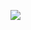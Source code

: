 
[![](https://user-images.githubusercontent.com/53647573/86040280-61957400-ba61-11ea-9665-cc706f614155.png)](https://youtu.be/oIIuMoWns4w)
<!--
**RankJay/RankJay** is a ✨ _special_ ✨ repository because its `README.md` (this file) appears on your GitHub profile.
### Hi there 👋
Here are some ideas to get you started:

- 🔭 I’m currently working on ...
- 🌱 I’m currently learning ...
- 👯 I’m looking to collaborate on ...
- 🤔 I’m looking for help with ...
- 💬 Ask me about ...
- 📫 How to reach me: ...
- 😄 Pronouns: ...
- ⚡ Fun fact: ...
-->
